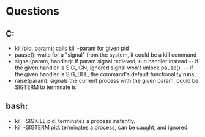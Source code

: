 # Questions

## C:
- kill(pid, param): calls kill -param for given pid
- pause(): waits for a "signal" from the system, it could be a kill command
- signal(param, handler): if param signal recieved, run handler instead
    -- if the given handler is SIG_IGN, ignored signal won't unlock pause().
    -- if the given handler is SIG_DFL, the command's default functionality runs.
- raise(param): signals the current process with the given param, could be SIGTERM to terminate is


## bash:
- kill -SIGKILL pid: terminates a process instantly.
- kill -SIGTERM pid: terminates a process, can be caught, and ignored.

